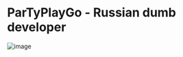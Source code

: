 #  ParTyPlayGo - Russian dumb developer

![image](https://user-images.githubusercontent.com/52920235/119269865-81e29a00-bc02-11eb-966e-96bc6ef185b2.png)

